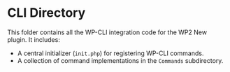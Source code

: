 # CLI Directory

This folder contains all the WP-CLI integration code for the WP2 New plugin. It includes:

- A central initializer (`init.php`) for registering WP-CLI commands.
- A collection of command implementations in the `Commands` subdirectory.